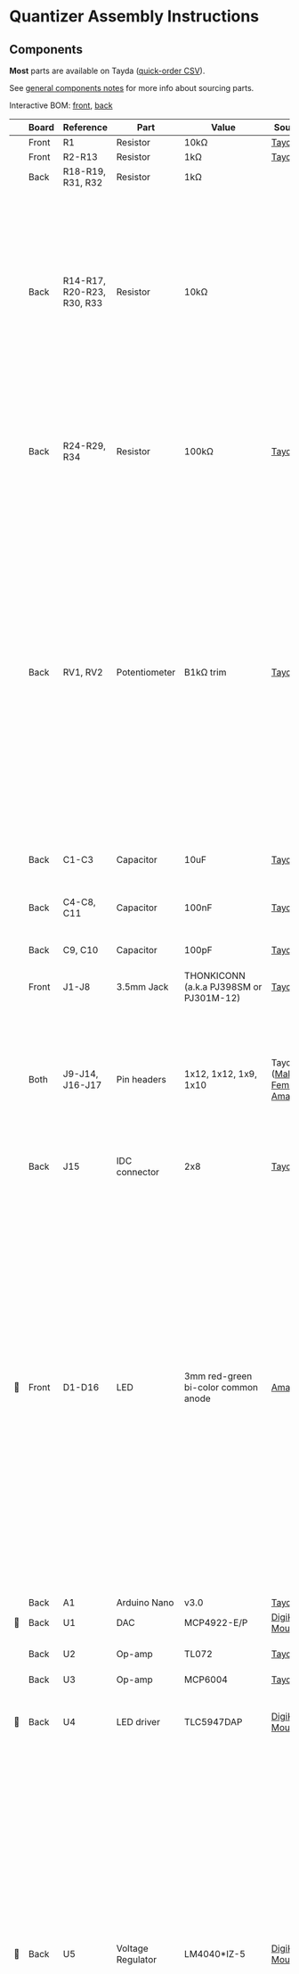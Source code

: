 # Quantizer Assembly Instructions

## Components

**Most** parts are available on Tayda ([quick-order CSV](https://freemodular.org/modules/Quantizer/fm_quantizer_tayda_bom.csv)).

See [general components notes](https://quinnfreedman.github.io/modular/docs/components) for more info about sourcing parts.

Interactive BOM: [front](https://quinnfreedman.github.io/fm-artifacts/Quantizer/quantizer_pcb_front_interactive_bom.html), [back](https://quinnfreedman.github.io/fm-artifacts/Quantizer/quantizer_pcb_back_interactive_bom.html)

|    | Board | Reference                  | Part             | Value                                   | Source  | Comment |
| -- | ----- | -------------------------- | ---------------- | --------------------------------------- | ------- | ------- |
|    | Front | R1                         | Resistor         | 10kΩ                                    | [Tayda](https://www.taydaelectronics.com/resistors/1-4w-metal-film-resistors/10-x-resistor-10k-ohm-1-4w-1-metal-film-pkg-of-10.html) | |
|    | Front | R2-R13                     | Resistor         | 1kΩ                                     | [Tayda](https://www.taydaelectronics.com/10-x-resistor-1k-ohm-1-4w-1-metal-film-pkg-of-10.html) |  |
|    | Back  | R18-R19, R31, R32          | Resistor         | 1kΩ                                     |         | |
|    | Back  | R14-R17, R20-R23, R30, R33 | Resistor         | 10kΩ                                    |         | R20-R21 and R22-R23 are matched pairs. Ideally, they would be hand-picked to match each other or they would be lower-tolerance resistors. But, RV1 and RV2 optionally let you compensate for any mismatches. |
|    | Back  | R24-R29, R34               | Resistor         | 100kΩ                                   | [Tayda](https://www.taydaelectronics.com/resistors/1-4w-metal-film-resistors/10-x-resistor-100k-ohm-1-4w-1-metal-film-pkg-of-10.html) | R24-R25 and R26-R27 are also matched pairs, but they are less important since they only effect the input before quantization. |
|    | Back  | RV1, RV2                   | Potentiometer    | B1kΩ trim                               | [Tayda](https://www.taydaelectronics.com/potentiometer-variable-resistors/cermet-potentiometers/1k-ohm-trimmer-potentiometer-cermet-25-turns-3296w-jb.html) | **Optional.** These trim pots let you tune the output to compensate for any imperfections in the hardware. If you match R20-R21 and R22-R23 to each other, tuning shouldn't be necessary. If you don't want to bother with these, you can just short all three legs together for each potentiometer. Otherwise, you will have to adjust them by hand. |
|    | Back  | C1-C3                      | Capacitor        | 10uF                                    | [Tayda](https://www.taydaelectronics.com/10uf-16v-85c-radial-electrolytic-capacitor.html) | **Optional.** Power supply noise filtering capacitor |
|    | Back  | C4-C8, C11                 | Capacitor        | 100nF                                   | [Tayda](https://www.taydaelectronics.com/capacitors/ceramic-disc-capacitors/a-553-0-1uf-50v-ceramic-disc-capacitor-pkg-of-10.html) | **Optional.** Power filtering and decoupling |
|    | Back  | C9, C10                    | Capacitor        | 100pF                                   | [Tayda](https://www.taydaelectronics.com/10-x-100pf-50v-ceramic-disc-capacitor-pkg-of-10.html) | **Optional.** Amp stabilizing caps |
|    | Front | J1-J8                      | 3.5mm Jack       | THONKICONN (a.k.a PJ398SM or PJ301M-12) | [Tayda](https://www.taydaelectronics.com/pj-3001f-3-5-mm-mono-phone-jack.html) | |
|    | Both  | J9-J14, J16-J17            | Pin headers      | 1x12, 1x12, 1x9, 1x10                   | Tayda ([Male](https://www.taydaelectronics.com/40-pin-2-54-mm-single-row-pin-header-strip.html), [Female](https://www.taydaelectronics.com/40-pin-2-54-mm-single-row-female-pin-header.html)), [Amazon](https://www.amazon.com/gp/product/B074HVBTZ4) | Cut headers down to size. Solder the two boards directly together using the male headers or make them detachable using a male/female pair. |
|    | Back  | J15                        | IDC connector    | 2x8                                     | [Tayda](https://www.taydaelectronics.com/16-pin-box-header-connector-2-54mm.html) | Eurorack power header |
| 🔴 | Front | D1-D16                     | LED              | 3mm red-green bi-color common anode     | [Amazon](https://www.amazon.com/EDGELEC-Bi-Color-Diffused-Resistors-Included/dp/B077XG5NSC) | Make sure to get 3-pin bi-color LEDs with a shared (common) anode in a KAK-configuration (anode in the middle). When assembling, orient the LEDs so that the **red** cathode is in the **square hole**. In the LEDs I have seen, this means orienting them "normally" so that the flat edge of the bulb is aligned with the square pad, but red and green may be reversed on your LEDs. It may be worth double-checking your LEDs on a breadboard first. |
|    | Back  | A1                         | Arduino Nano     | v3.0                                    | [Tayda](https://www.taydaelectronics.com/type-c-nano-3-0-controller-compatible-with-arduino-nano.html) | |
| 🔴 | Back  | U1                         | DAC              | MCP4922-E/P                             | [DigiKey](https://www.digikey.com/en/products/detail/microchip-technology/MCP4922-E-P/716251), [Mouser](https://mou.sr/4cwtePf) | |
|    | Back  | U2                         | Op-amp           | TL072                                   | [Tayda](https://www.taydaelectronics.com/tl072-low-noise-j-fet-dual-op-amp-ic.html) | TL082 is probably fine too |
|    | Back  | U3                         | Op-amp           | MCP6004                                 | [Tayda](https://www.taydaelectronics.com/mcp6004-single-supply-cmos-ic.html) | |
| 🔴 | Back  | U4                         | LED driver       | TLC5947DAP                              | [DigiKey](https://www.digikey.com/short/0tw1wwd2), [Mouser](https://www.mouser.com/ProductDetail/595-TLC5947DAP) | This is the only surface mount part. It is relatively small (HTSSOP). |
| 🔴 | Back  | U5                         | Voltage Regulator| LM4040*IZ-5                             | [DigiKey](https://www.digikey.com/en/products/detail/texas-instruments/LM4040DIZ-5-0-NOPB/212719), [Mouser](https://www.mouser.com/c/semiconductors/power-management-ics/voltage-references/?q=lm4040&mounting%20style=Through%20Hole&output%20voltage=5%20V) | This is used as a reference voltage for digital <> analog conversions. If you don't care as much about accuracy or if you have a very stable 5V power rail, you can leave this out and use the 5V power rail as the reference voltage. If you do, just jump the hole labelled "5V" to the hole labelled "5VREF". In that case, leave out R33. This chip comes in "A" through "E" skews that correspond to different tolerances (and costs). |
| 🔴 | Front | SW1-SW15                   | Button           | TL1105SP (e.g. TL1105SPF250Q) + 1RBLK   | DigiKey: [switch](https://www.digikey.com/en/products/detail/e-switch/TL1105SPF250Q/271559), [cap](https://www.digikey.com/en/products/detail/e-switch/1RBLK/271579), Mouser: [switch](https://mou.sr/3B53F7X), [cap](https://mou.sr/43x9ABF) | The caps for these switches need to be purchased separately. The caps I use are `#1RBLK`. The switches are available in different actuation forces and materials, so the last part of the part number might be a little different. Sometimes, the switches and caps will be sold together and the cap number is appended to the end of the part number. If you don't want to use these specific switches, any "6mm tactile switch" with a standard 4.5mm x 6.5mm mounting pattern like [this one](https://www.taydaelectronics.com/tact-switch-6-6mm-13mm-through-hole-spst-no.html) should work here. Those are a bit narrower, though, so you might want to adjust the faceplate accordingly. |
| 🔴 | Both  | -                          | Mounting screw   | 2 M3x10mm standoff, 1 M3x11mm standoff or bolt |  | Two standoffs hold the front PCB to the faceplate, since the buttons don't attach to the faceplate. Optionally, you can also use one more standoff or bolt to hold the two PCBs together. |

🔴 = Missing from Tayda BOM

## Build Guide

![](images/tutorial_01.jpg)

Start by soldering the TLC5947DAP. The pins are quite fine and it is very easy to accidentally short together or not connect fully. Double check that it is connected correctly before continuing.

![](images/tutorial_02.jpg)

Starting on the rear board, add the resistors. Refer the interactive BOM to see which values go where.

![](images/tutorial_03.jpg)

Add the IC sockets and small capacitors.

![](images/tutorial_04.jpg)

Flip the board over and add the resistor and capacitors on the back side.

![](images/tutorial_05.jpg)

Attach the Arduino using female pin headers, then remove it to make it easier to add the power header and electrolytic capacitors. Optionally, you can add the two trim pots for tuning. If you don't want to bother with fine-tuning, just short all three holes for each trim pot together using a cut off leg of a resistor.

![](images/tutorial_v0-2.jpg)

If you have version `v0.2` of the rear PCB, you also need to bridge the right leg of R34 to the 4th pin down on the back of the Arduino, as shown. After the jumper is added, the left leg of R34 should be connected directly to +5V and the right leg should be connected to the A0 pin of the Arduino. Use a cutoff leg of one of the resistors and just hook it around R34 with a dab of solder. If you have version 1.0 of the PCB, you can ignore this step.

![](images/tutorial_06.jpg)

Optionally, add the 5V regulator. This is used as a precision reference voltage to make sure the output of the module is accurate. If you don't want to use it, you can just use the 5V power rail instead. Just connect the pad labelled "5V" to the one labelled "5VREF" using som insulated wire.

![](images/tutorial_07.jpg)

On the front PCB, add in the resistors just as on the rear board.

![](images/tutorial_08.jpg)

Put in all the interface components. Double-check the orientation of the LEDs. The red cathode goes in the square hole. The bulbs of the bottom LEDs will sit slightly on top of the jack sockets. Bolt down the faceplate using the 10-mm standoffs and tighten everything in place before soldering.

![](images/tutorial_09.jpg)

Solder the two boards together using pin headers. You can take the faceplate back off if it makes it easier to reach. Then put the ICs and the Arduino back in their sockets.

Lastly, [upload the firmware](https://freemodular.org/docs/assembly#firmware).

## Tuning

Tuning is probably not necessary since the oscillator you are driving with this module likely already has less precise tracking than the quantizer. But, if you want to fine-tune the output scale, you can use the trim pots on the back. Plug in the module and power it on. Enable the top note (C) and send a known integer voltage <10V into the V/O input of channel 1. 5V works well. It doesn't have to be exact, since the module will round it. Then hook up a multimeter in Volts DC mode to the output of channel 1. Use a screwdriver to adjust the top potentiometer on the back of the module until the reading is exactly 5V (or whatever voltage you are expecting). Then do the same with the other potentiometer for channel 2.

The trim potentiometers allow you to dial in the 1 Volt / octave rate. If you want to shift the whole scale up or down (i.e. set the "zero" note), just use the pre- and/or post-shift setting on each channel, or tune your oscillator.
